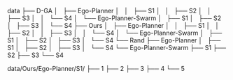 data
├── D-GA
│   ├── Ego-Planner
│   │   ├── S1
│   │   ├── S2
│   │   ├── S3
│   │   └── S4
│   └── Ego-Planner-Swarm
│       ├── S1
│       ├── S2
│       ├── S3
│       └── S4
├── Ours
│   ├── Ego-Planner
│   │   ├── S1
│   │   ├── S2
│   │   ├── S3
│   │   └── S4
│   └── Ego-Planner-Swarm
│       ├── S1
│       ├── S2
│       ├── S3
│       └── S4
└── Rand
    ├── Ego-Planner
    │   ├── S1
    │   ├── S2
    │   ├── S3
    │   └── S4
    └── Ego-Planner-Swarm
        ├── S1
        ├── S2
        ├── S3
        └── S4

data/Ours/Ego-Planner/S1/
├── 1
├── 2
├── 3
├── 4
└── 5
